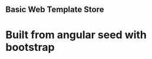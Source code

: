 Basic Web Template Store
-----------------------
Built from angular seed with bootstrap
==================
